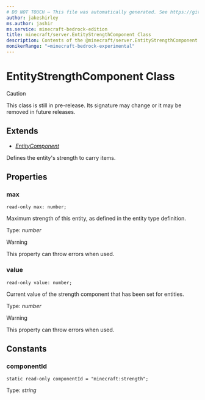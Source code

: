 ```yaml
---
# DO NOT TOUCH — This file was automatically generated. See https://github.com/mojang/minecraftapidocsgenerator to modify descriptions, examples, etc.
author: jakeshirley
ms.author: jashir
ms.service: minecraft-bedrock-edition
title: minecraft/server.EntityStrengthComponent Class
description: Contents of the @minecraft/server.EntityStrengthComponent class.
monikerRange: "=minecraft-bedrock-experimental"
---
```

# EntityStrengthComponent Class

> [!CAUTION]
> This class is still in pre-release.  Its signature may change or it may be removed in future releases.

## Extends
- [*EntityComponent*](EntityComponent.md)

Defines the entity's strength to carry items.

## Properties

### **max**
`read-only max: number;`

Maximum strength of this entity, as defined in the entity type definition.

Type: *number*
    
> [!WARNING]
> This property can throw errors when used.

### **value**
`read-only value: number;`

Current value of the strength component that has been set for entities.

Type: *number*
    
> [!WARNING]
> This property can throw errors when used.

## Constants

### **componentId**
`static read-only componentId = "minecraft:strength";`

Type: *string*
